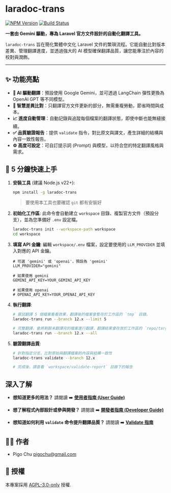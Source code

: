 # laradoc-trans

[![NPM Version](https://img.shields.io/npm/v/laradoc-trans.svg)](https://www.npmjs.com/package/laradoc-trans)
[![Build Status](https://img.shields.io/github/actions/workflow/status/laradoc-trans-lab/laradoc-trans/ci.yml?branch=main)](https://github.com/laradoc-trans-lab/laradoc-trans/actions)

**一套由 Gemini 驅動，專為 Laravel 官方文件設計的自動化翻譯工具。**

`laradoc-trans` 旨在簡化繁體中文化 Laravel 文件的繁瑣流程。它能自動比對版本差異、管理翻譯進度，並透過強大的 AI 模型確保翻譯品質，讓您能專注於內容的校對與潤飾。

---

## ✨ 功能亮點

- **🤖 AI 驅動翻譯**：預設使用 Google Gemini，並可透過 LangChain 彈性更換為 OpenAI GPT 等不同模型。
- **🔄 智慧差異比對**：只翻譯官方文件更新的部分，無需重複勞動，節省時間與成本。
- **📈 進度自動管理**：自動記錄與追蹤每個檔案的翻譯狀態，即使中斷也能無縫接續。
- **✅ 品質驗證報告**：提供 `validate` 指令，對比原文與譯文，產生詳細的結構與內容一致性報告。
- **⚙️ 高度可設定**：可自訂提示詞 (Prompt) 與模型，以符合您的特定翻譯風格與需求。

## 🚀 5 分鐘快速上手

1.  **安裝工具** (建議 Node.js v22+):
    ```bash
    npm install -g laradoc-trans
    ```
    > 要使用本工具也要確認 `git` 都有安裝好

2.  **初始化工作區**:
    此命令會自動建立 `workspace` 目錄、複製官方文件（預設分支），並為您準備好 `.env` 設定檔。
    ```bash
    laradoc-trans init --workspace-path workspace
    cd workspace
    ```

3.  **填寫 API 金鑰**: 
    編輯 `workspace/.env` 檔案，設定要使用的 `LLM_PROVIDER` 並填入對應的 API 金鑰。
    ```
    # 可選 'gemini' 或 'openai'，預設為 'gemini'
    LLM_PROVIDER="gemini"

    # 如果使用 gemini
    GEMINI_API_KEY=YOUR_GEMINI_API_KEY

    # 如果使用 openai
    # OPENAI_API_KEY=YOUR_OPENAI_API_KEY
    ```
4.  **執行翻譯**:
    ```bash
    # 嘗試翻譯 5 個檔案看看效果，翻譯後的檔案會暫存於工作區的 `tmp` 目錄。
    laradoc-trans run --branch 12.x --limit 5
    ```

    ```bash
    # 完整翻譯，會將剩餘未翻譯完的檔案進行翻譯，翻譯結果會存放於工作區的 `repo/target` 目錄。
    laradoc-trans run --branch 12.x --all
    ```

5.  **驗證翻譯品質**:
    ```bash
    # 針對指定分支，比對原始與翻譯檔案的內容與結構一致性
    laradoc-trans validate --branch 12.x

    # 完成後，請查看 `workspace/validate-report` 目錄下的報告
    ```

## 深入了解

- **想知道更多的用法？**
  請閱讀 ➡️ **[使用者指南 (User Guide)](./docs/USER_GUIDE.md)**

- **想了解程式內部設計或參與開發？**
  請閱讀 ➡️ **[開發者指南 (Developer Guide)](./docs/DEVELOPER_GUIDE.md)**

- **想知道如何利用 `validate` 命令提升翻譯品質？**
  請閱讀 ➡️ **[Validate 指南](./docs/VALIDATE_GUIDE.md)**

## 👨‍💻 作者

- Pigo Chu <pigochu@gmail.com>

## 📄 授權

本專案採用 [AGPL-3.0-only](LICENSE) 授權.
